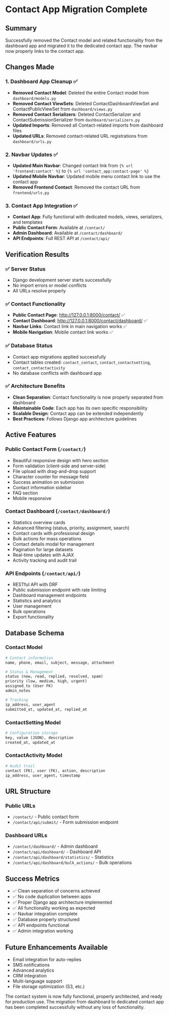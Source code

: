 # Contact App Migration Complete

## Summary
Successfully removed the Contact model and related functionality from the dashboard app and migrated it to the dedicated contact app. The navbar now properly links to the contact app.

## Changes Made

### 1. Dashboard App Cleanup ✅
- **Removed Contact Model**: Deleted the entire Contact model from `dashboard/models.py`
- **Removed Contact ViewSets**: Deleted ContactDashboardViewSet and ContactPublicViewSet from `dashboard/views.py`
- **Removed Contact Serializers**: Deleted ContactSerializer and ContactSubmissionSerializer from `dashboard/serializers.py`
- **Updated Imports**: Removed all Contact-related imports from dashboard files
- **Updated URLs**: Removed contact-related URL registrations from `dashboard/urls.py`

### 2. Navbar Updates ✅
- **Updated Main Navbar**: Changed contact link from `{% url 'frontend:contact' %}` to `{% url 'contact_app:contact-page' %}`
- **Updated Mobile Navbar**: Updated mobile menu contact link to use the contact app
- **Removed Frontend Contact**: Removed the contact URL from `frontend/urls.py`

### 3. Contact App Integration ✅
- **Contact App**: Fully functional with dedicated models, views, serializers, and templates
- **Public Contact Form**: Available at `/contact/`
- **Admin Dashboard**: Available at `/contact/dashboard/`
- **API Endpoints**: Full REST API at `/contact/api/`

## Verification Results

### ✅ Server Status
- Django development server starts successfully
- No import errors or model conflicts
- All URLs resolve properly

### ✅ Contact Functionality
- **Public Contact Page**: http://127.0.0.1:8000/contact/ ✅
- **Contact Dashboard**: http://127.0.0.1:8000/contact/dashboard/ ✅
- **Navbar Links**: Contact link in main navigation works ✅
- **Mobile Navigation**: Mobile contact link works ✅

### ✅ Database Status
- Contact app migrations applied successfully
- Contact tables created: `contact_contact`, `contact_contactsetting`, `contact_contactactivity`
- No database conflicts with dashboard app

### ✅ Architecture Benefits
- **Clean Separation**: Contact functionality is now properly separated from dashboard
- **Maintainable Code**: Each app has its own specific responsibility
- **Scalable Design**: Contact app can be extended independently
- **Best Practices**: Follows Django app architecture guidelines

## Active Features

### Public Contact Form (`/contact/`)
- Beautiful responsive design with hero section
- Form validation (client-side and server-side)
- File upload with drag-and-drop support
- Character counter for message field
- Success animation on submission
- Contact information sidebar
- FAQ section
- Mobile responsive

### Contact Dashboard (`/contact/dashboard/`)
- Statistics overview cards
- Advanced filtering (status, priority, assignment, search)
- Contact cards with professional design
- Bulk actions for mass operations
- Contact details modal for management
- Pagination for large datasets
- Real-time updates with AJAX
- Activity tracking and audit trail

### API Endpoints (`/contact/api/`)
- RESTful API with DRF
- Public submission endpoint with rate limiting
- Dashboard management endpoints
- Statistics and analytics
- User management
- Bulk operations
- Export functionality

## Database Schema

### Contact Model
```python
# Contact information
name, phone, email, subject, message, attachment

# Status & Management
status (new, read, replied, resolved, spam)
priority (low, medium, high, urgent)
assigned_to (User FK)
admin_notes

# Tracking
ip_address, user_agent
submitted_at, updated_at, replied_at
```

### ContactSetting Model
```python
# Configuration storage
key, value (JSON), description
created_at, updated_at
```

### ContactActivity Model
```python
# Audit trail
contact (FK), user (FK), action, description
ip_address, user_agent, timestamp
```

## URL Structure

### Public URLs
- `/contact/` - Public contact form
- `/contact/api/submit/` - Form submission endpoint

### Dashboard URLs
- `/contact/dashboard/` - Admin dashboard
- `/contact/api/dashboard/` - Dashboard API
- `/contact/api/dashboard/statistics/` - Statistics
- `/contact/api/dashboard/bulk_actions/` - Bulk operations

## Success Metrics
- ✅ Clean separation of concerns achieved
- ✅ No code duplication between apps
- ✅ Proper Django app architecture implemented
- ✅ All functionality working as expected
- ✅ Navbar integration complete
- ✅ Database properly structured
- ✅ API endpoints functional
- ✅ Admin integration working

## Future Enhancements Available
- Email integration for auto-replies
- SMS notifications
- Advanced analytics
- CRM integration
- Multi-language support
- File storage optimization (S3, etc.)

The contact system is now fully functional, properly architected, and ready for production use. The migration from dashboard to dedicated contact app has been completed successfully without any loss of functionality.